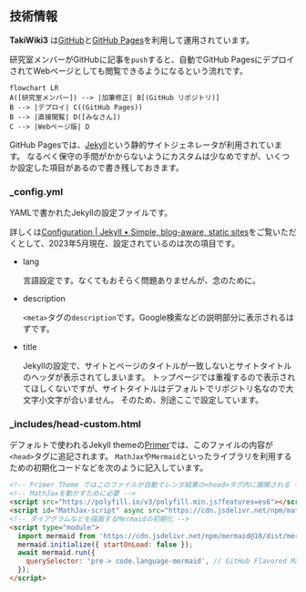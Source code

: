 ## 技術情報

**TakiWiki3** は[GitHub](https://github.com/)と[GitHub Pages](https://docs.github.com/en/pages/getting-started-with-github-pages/about-github-pages)を利用して運用されています。

研究室メンバーがGitHubに記事を`push`すると、自動でGitHub PagesにデプロイされてWebページとしても閲覧できるようになるという流れです。

```mermaid
flowchart LR
A([研究室メンバー]) --> |加筆修正| B[(GitHub リポジトリ)]
B --> |デプロイ| C((GitHub Pages))
B --> |直接閲覧| D([みなさん])
C --> |Webページ版| D
```

GitHub Pagesでは、[Jekyll](https://jekyllrb.com/)という静的サイトジェネレータが利用されています。
なるべく保守の手間がかからないようにカスタムは少なめですが、いくつか設定した項目があるので書き残しておきます。

### _config.yml

YAMLで書かれたJekyllの設定ファイルです。

詳しくは[Configuration | Jekyll • Simple, blog-aware, static sites](https://jekyllrb.com/docs/configuration/)をご覧いただくとして、2023年5月現在、設定されているのは次の項目です。

- lang

  言語設定です。なくてもおそらく問題ありませんが、念のために。

- description

  `<meta>`タグの`description`です。Google検索などの説明部分に表示されるはずです。

- title
  
  Jekyllの設定で、サイトとページのタイトルが一致しないとサイトタイトルのヘッダが表示されてしまいます。
  トップページでは重複するので表示されてほしくないですが、サイトタイトルはデフォルトでリポジトリ名なので大文字小文字が合いません。
  そのため、別途ここで設定しています。

### _includes/head-custom.html

デフォルトで使われるJekyll themeの[Primer](https://github.com/pages-themes/primer)では、このファイルの内容が`<head>`タグに追記されます。
`MathJax`や`Mermaid`といったライブラリを利用するための初期化コードなどを次のように記入しています。

```html
<!-- Primer Theme ではこのファイルが自動でレンダ結果の<head>タグ内に展開される -->
<!-- MathJaxを動かすために必要 -->
<script src="https://polyfill.io/v3/polyfill.min.js?features=es6"></script>
<script id="MathJax-script" async src="https://cdn.jsdelivr.net/npm/mathjax@3/es5/tex-mml-chtml.js"></script>
<!-- ダイアグラムなどを描画するMermaidの初期化 -->
<script type="module">
  import mermaid from 'https://cdn.jsdelivr.net/npm/mermaid@10/dist/mermaid.esm.min.mjs';
  mermaid.initialize({ startOnLoad: false });
  await mermaid.run({
    querySelector: 'pre > code.language-mermaid', // GitHub Flavored Markdownに合わせる
  });
</script>
```
